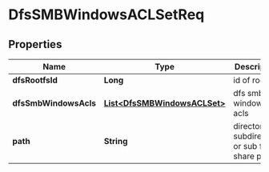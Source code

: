 # DfsSMBWindowsACLSetReq

## Properties
Name | Type | Description | Notes
------------ | ------------- | ------------- | -------------
**dfsRootfsId** | **Long** | id of rootfs | 
**dfsSmbWindowsAcls** | [**List&lt;DfsSMBWindowsACLSet&gt;**](DfsSMBWindowsACLSet.md) | dfs smb windows acls | 
**path** | **String** | directory or subdirectory or sub file of share path | 

